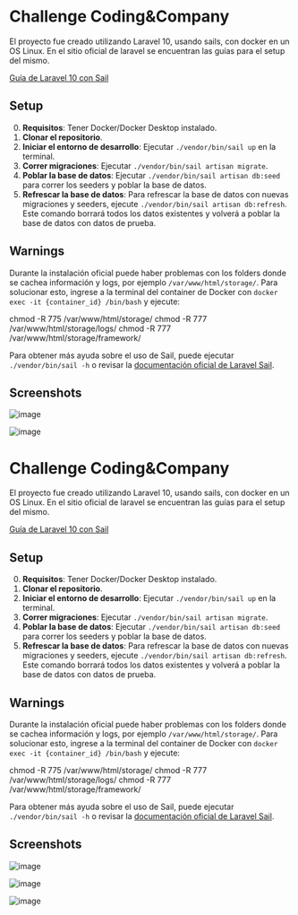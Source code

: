 # Challenge Coding&Company

El proyecto fue creado utilizando Laravel 10, usando sails, con docker en un OS Linux.
En el sitio oficial de laravel se encuentran las guías para el setup del mismo.

[Guía de Laravel 10 con Sail](https://laravel.com/docs/10.x#sail-on-linux)

## Setup

0. **Requisitos**: Tener Docker/Docker Desktop instalado.
1. **Clonar el repositorio**.
2. **Iniciar el entorno de desarrollo**: Ejecutar `./vendor/bin/sail up` en la terminal.
3. **Correr migraciones**: Ejecutar `./vendor/bin/sail artisan migrate`.
4. **Poblar la base de datos**: Ejecutar `./vendor/bin/sail artisan db:seed` para correr los seeders y poblar la base de datos.
5. **Refrescar la base de datos**: Para refrescar la base de datos con nuevas migraciones y seeders, ejecute `./vendor/bin/sail artisan db:refresh`. Este comando borrará todos los datos existentes y volverá a poblar la base de datos con datos de prueba.

## Warnings

Durante la instalación oficial puede haber problemas con los folders donde se cachea información y logs, por ejemplo `/var/www/html/storage/`. Para solucionar esto, ingrese a la terminal del container de Docker con `docker exec -it {container_id} /bin/bash` y ejecute:

chmod -R 775 /var/www/html/storage/
chmod -R 777 /var/www/html/storage/logs/
chmod -R 777 /var/www/html/storage/framework/

Para obtener más ayuda sobre el uso de Sail, puede ejecutar `./vendor/bin/sail -h` o revisar la [documentación oficial de Laravel Sail](https://laravel.com/docs/10.x/sail).

## Screenshots


![image](https://github.com/maximilianokaizen/challenge-php/assets/148482605/1e6e12ed-e016-4fdc-8dd0-0788fad7b416)

![image](https://github.com/maximilianokaizen/challenge-php/assets/148482605/286c4248-6454-443f-8f0f-1c81173a4e97)

# Challenge Coding&Company

El proyecto fue creado utilizando Laravel 10, usando sails, con docker en un OS Linux.
En el sitio oficial de laravel se encuentran las guías para el setup del mismo.

[Guía de Laravel 10 con Sail](https://laravel.com/docs/10.x#sail-on-linux)

## Setup

0. **Requisitos**: Tener Docker/Docker Desktop instalado.
1. **Clonar el repositorio**.
2. **Iniciar el entorno de desarrollo**: Ejecutar `./vendor/bin/sail up` en la terminal.
3. **Correr migraciones**: Ejecutar `./vendor/bin/sail artisan migrate`.
4. **Poblar la base de datos**: Ejecutar `./vendor/bin/sail artisan db:seed` para correr los seeders y poblar la base de datos.
5. **Refrescar la base de datos**: Para refrescar la base de datos con nuevas migraciones y seeders, ejecute `./vendor/bin/sail artisan db:refresh`. Este comando borrará todos los datos existentes y volverá a poblar la base de datos con datos de prueba.

## Warnings

Durante la instalación oficial puede haber problemas con los folders donde se cachea información y logs, por ejemplo `/var/www/html/storage/`. Para solucionar esto, ingrese a la terminal del container de Docker con `docker exec -it {container_id} /bin/bash` y ejecute:

chmod -R 775 /var/www/html/storage/
chmod -R 777 /var/www/html/storage/logs/
chmod -R 777 /var/www/html/storage/framework/

Para obtener más ayuda sobre el uso de Sail, puede ejecutar `./vendor/bin/sail -h` o revisar la [documentación oficial de Laravel Sail](https://laravel.com/docs/10.x/sail).

## Screenshots


![image](https://github.com/maximilianokaizen/challenge-php/assets/148482605/1e6e12ed-e016-4fdc-8dd0-0788fad7b416)

![image](https://github.com/maximilianokaizen/challenge-php/assets/148482605/286c4248-6454-443f-8f0f-1c81173a4e97)

![image](https://github.com/maximilianokaizen/challenge-php/assets/148482605/c2a210f2-0edc-441a-9039-2d5e42c7dcc0)
